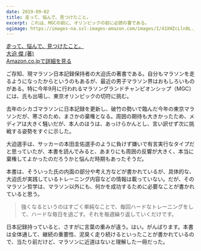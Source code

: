 ```yaml
---
date: 2019-09-02
title: 走って、悩んで、見つけたこと。
excerpt: これは、MGCの前に、オリンピックの前に必読の書である。
ogimage: https://images-na.ssl-images-amazon.com/images/I/41XHZcLln8L._SX345_BO1,204,203,200_.jpg
---
```


<div class="__media"><a href="https://www.amazon.co.jp/dp/4163910840/?tag=warikiru-22" target="_blank" rel="noopener">
<img src="https://images-na.ssl-images-amazon.com/images/I/41XHZcLln8L._SX345_BO1,204,203,200_.jpg" alt="" class="__media__image">
<div class="__media__body">
    <div>走って、悩んで、見つけたこと。</div>
    <div class="__media__text">大迫 傑 (著)</div>
    <div>Amazon.co.jpで詳細を見る</div>
</div>
</a></div>

ご存知、現マラソン日本記録保持者の大迫氏の著書である。自分もマラソンを走るようになったからというのもあるが、最近の男子マラソン界はおもしろいものがある。特に今年9月に行われるマラソングランドチャンピオンシップ（MGC）には、氏も出場し、東京オリンピックの切符に挑む。

去年のシカゴマラソンに日本記録を更新し、破竹の勢いで臨んだ今年の東京マラソンだが、寒さのため、まさかの棄権となる。周囲の期待も大きかったため、メディアは大きく騒いだが、本人のほうは、あっけらかんとし、言い訳せず次に挑戦する姿勢をすぐに示した。

大迫選手は、サッカーの本田圭佑選手のように負けず嫌いで有言実行なタイプだと思っていたが、本書を読んでみると、あまりにも周囲の反響が大きく、本当に棄権してよかったのだろうかと悩んだ時期もあったそうだ。

本書は、そういった氏の内面の部分や考え方などが書かれているが、具体的な、大迫氏が実践しているトレーニング内容などの情報は載っていない。だが、そのマラソン哲学は、マラソン以外にも、何かを成功するために必要なことが書かれていると思う。

> 強くなるというのはすごく単純なことで、毎回ハードなトレーニングをして、ハードな毎日を過ごす。それを毎週繰り返していくだけです。

日本記録持っていると、さすがに言葉の重みが違う。はい。がんばります。本書は全体通して、継続の重要性、泥臭く走り続けるといったことが書かれているので、当たり前だけど、マラソンに近道はないと理解した一冊だった。




